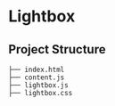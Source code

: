 # Lightbox

## Project Structure
```
├── index.html
├── content.js
├── lightbox.js
├── lightbox.css

```
